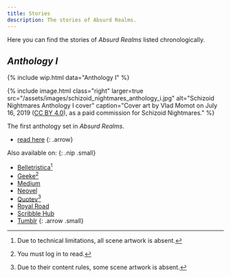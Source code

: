 ```yaml
---
title: Stories
description: The stories of Absurd Realms.
---
```


Here you can find the stories of *Absurd Realms* listed chronologically.

## *Anthology I*
{% include wip.html data="Anthology I" %}

{% include image.html
class="right"
larger=true
src="/assets/images/schizoid_nightmares_anthology_i.jpg"
alt="Schizoid Nightmares Anthology I cover" 
caption="Cover art by Vlad Momot on July 16, 2019 (<a href='https://creativecommons.org/licenses/by/4.0/' target='_blank'>CC BY 4.0</a>), as a paid commission for Schizoid Nightmares." %}

The first anthology set in *Absurd Realms*.

- [read here](/anthology-i/)
{: .arrow}

Also available on:
{: .nip .small}

- <a href="https://belletristica.com/en/books/52043-schizoid-nightmares-anthology-i/chapter/291629-notice" target="_blank">Belletristica</a>[^1]
- <a href="https://geeke.app/_/api/book/SCHIZOID-NIGHTMARES-ANTHOLOGY-I" target="_blank">Geeke</a>[^2]
- <a href="https://schizoidnightmares.medium.com/flesh-run-i-birthing-pool-cb90e42b1d6a" target="_blank">Medium</a>
- <a href="https://neovel.io/book/15963/EN/schizoid-nightmares-anthology-i" target="_blank">Neovel</a>
- <a href="https://www.quotev.com/story/15699487/Schizoid-Nightmares-Anthology-I" target="_blank">Quotev</a>[^3]
- <a href="https://www.royalroad.com/fiction/67408/schizoid-nightmares-anthology-i" target="_blank">Royal Road</a>
- <a href="https://www.scribblehub.com/series/756703/schizoid-nightmares-anthology-i/" target="_blank">Scribble Hub</a>
- <a href="https://schizoidnightmares.tumblr.com/post/714430502615056384/flesh-run-i-birthing-pool" target="_blank">Tumblr</a>
{: .arrow .small}

[^1]: Due to technical limitations, all scene artwork is absent.
[^2]: You must log in to read.
[^3]: Due to their content rules, some scene artwork is absent.